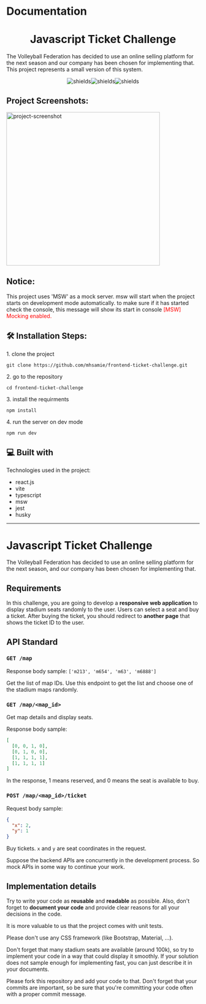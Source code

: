 # Documentation

<h1 align="center" id="title">Javascript Ticket Challenge</h1>

<p id="description">The Volleyball Federation has decided to use an online selling platform for the next season and our company has been chosen for implementing that. This project represents a small version of this system. </p>

<p align="center"><img src="https://img.shields.io/badge/type-script-blue" alt="shields"><img src="https://img.shields.io/badge/react-js-green" alt="shields"><img src="https://img.shields.io/badge/jest-orange" alt="shields"></p>

<h2>Project Screenshots:</h2>

<img src="https://i.postimg.cc/25RcSw6P/Screenshot-2023-12-31-125313.png" alt="project-screenshot" width="400" height="400/">

<h2>Notice:</h2>

<p>This project uses 'MSW' as a mock server. msw will start when the project starts on development mode automatically. to make sure if it has started check the console, this message will show its start in console <span style="color:red">[MSW] Mocking enabled.</span</p>

<h2>🛠️ Installation Steps:</h2>

<p>1. clone the project</p>

```
git clone https://github.com/mhsamie/frontend-ticket-challenge.git
```

<p>2. go to the repository</p>

```
cd frontend-ticket-challenge
```

<p>3. install the requirments</p>

```
npm install
```

<p>4. run the server on dev mode</p>

```
npm run dev
```

<h2>💻 Built with</h2>

Technologies used in the project:

- react.js
- vite
- typescript
- msw
- jest
- husky

---

# Javascript Ticket Challenge

The Volleyball Federation has decided to use an online selling platform for the next season, and our company has been chosen for implementing that.

## Requirements

In this challenge, you are going to develop a **responsive web application** to display stadium seats randomly to the user. Users can select a seat and buy a ticket. After buying the ticket, you should redirect to **another page** that shows the ticket ID to the user.

## API Standard

### `GET /map`

Response body sample: `['m213', 'm654', 'm63', 'm6888']`

Get the list of map IDs. Use this endpoint to get the list and choose one of the stadium maps randomly.

### `GET /map/<map_id>`

Get map details and display seats.

Response body sample:

```json
[
  [0, 0, 1, 0],
  [0, 1, 0, 0],
  [1, 1, 1, 1],
  [1, 1, 1, 1]
]
```

In the response, 1 means reserved, and 0 means the seat is available to buy.

### `POST /map/<map_id>/ticket`

Request body sample:

```json
{
  "x": 2,
  "y": 1
}
```

Buy tickets. `x` and `y` are seat coordinates in the request.

Suppose the backend APIs are concurrently in the development process. So mock APIs in some way to continue your work.

## Implementation details

Try to write your code as **reusable** and **readable** as possible. Also, don't forget to **document your code** and provide clear reasons for all your decisions in the code.

It is more valuable to us that the project comes with unit tests.

Please don't use any CSS framework (like Bootstrap, Material, ...).

Don't forget that many stadium seats are available (around 100k), so try to implement your code in a way that could display it smoothly. If your solution does not sample enough for implementing fast, you can just describe it in your documents.

Please fork this repository and add your code to that. Don't forget that your commits are important, so be sure that you're committing your code often with a proper commit message.
